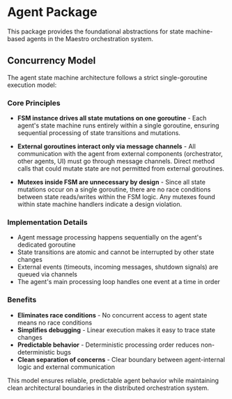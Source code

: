 # Agent Package

This package provides the foundational abstractions for state machine-based agents in the Maestro orchestration system.

## Concurrency Model

The agent state machine architecture follows a strict single-goroutine execution model:

### Core Principles

- **FSM instance drives all state mutations on one goroutine** - Each agent's state machine runs entirely within a single goroutine, ensuring sequential processing of state transitions and mutations.

- **External goroutines interact only via message channels** - All communication with the agent from external components (orchestrator, other agents, UI) must go through message channels. Direct method calls that could mutate state are not permitted from external goroutines.

- **Mutexes inside FSM are unnecessary by design** - Since all state mutations occur on a single goroutine, there are no race conditions between state reads/writes within the FSM logic. Any mutexes found within state machine handlers indicate a design violation.

### Implementation Details

- Agent message processing happens sequentially on the agent's dedicated goroutine
- State transitions are atomic and cannot be interrupted by other state changes
- External events (timeouts, incoming messages, shutdown signals) are queued via channels
- The agent's main processing loop handles one event at a time in order

### Benefits

- **Eliminates race conditions** - No concurrent access to agent state means no race conditions
- **Simplifies debugging** - Linear execution makes it easy to trace state changes
- **Predictable behavior** - Deterministic processing order reduces non-deterministic bugs
- **Clean separation of concerns** - Clear boundary between agent-internal logic and external communication

This model ensures reliable, predictable agent behavior while maintaining clean architectural boundaries in the distributed orchestration system.